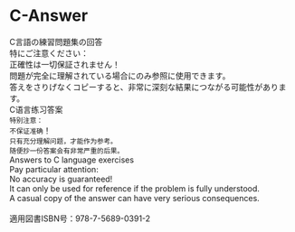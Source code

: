# C-Answer
C言語の練習問題集の回答<br/>
特にご注意ください：<br/>
正確性は一切保証されません！<br/>
問題が完全に理解されている場合にのみ参照に使用できます。<br/>
答えをさりげなくコピーすると、非常に深刻な結果につながる可能性があります。<br/>
C语言练习答案<br/>
`特别注意：`<br/>
`不保证准确`！<br/>
`只有充分理解问题，才能作为参考。`<br/>
`随便抄一份答案会有非常严重的后果。`<br/>
Answers to C language exercises<br/>
Pay particular attention:<br/>
No accuracy is guaranteed!<br/>
It can only be used for reference if the problem is fully understood.<br/>
A casual copy of the answer can have very serious consequences.<br/>
<br/>
適用図書ISBN号：978-7-5689-0391-2<br/>

